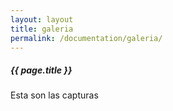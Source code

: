 ```yaml
---
layout: layout
title: galeria
permalink: /documentation/galeria/
---
```


##### {{ page.title }}

Esta son las capturas